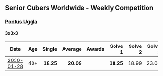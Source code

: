 ## Senior Cubers Worldwide - Weekly Competition
### [Pontus Uggla](../pontus_uggla.md)

#### 3x3x3

| Date | Age | Single | Average | Awards | Solve 1 | Solve 2 | Solve 3 | Video |
| :--: | :--: | --: | --: | :--: | --: | --: | --: | :-- |
| [2020-01-28](../../results/333/2020-01-28.md) | 40+ | **18.25** | **20.09** |  | **18.25** | 18.99 | 23.04 | [Link](https://www.facebook.com/pontusuggla/videos/10156642116836576/) |


<!-- Global site tag (gtag.js) - Google Analytics -->
<script async src="https://www.googletagmanager.com/gtag/js?id=UA-86348435-3"></script>
<script>window.dataLayer = window.dataLayer || []; function gtag() {dataLayer.push(arguments);} gtag('js', new Date()); gtag('config', 'UA-86348435-3');</script>
